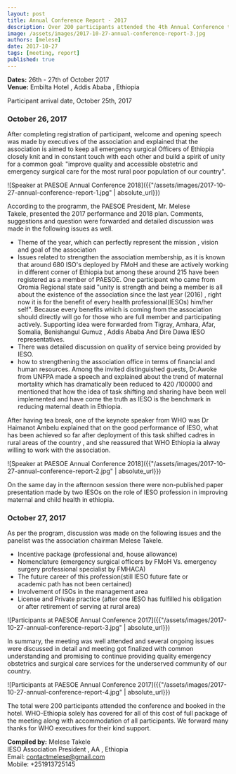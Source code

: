 ```yaml
---
layout: post
title: Annual Conference Report - 2017
description: Over 200 participants attended the 4th Annual Conference to discuss the progress made by IESOs as well as to plan the future role of IESOs and the delivery of safe and accessible emergency obstetric and surgical care.
image: /assets/images/2017-10-27-annual-conference-report-3.jpg
authors: [melese]
date: 2017-10-27
tags: [meeting, report]
published: true
---
```


**Dates:** 26th - 27th of October 2017  
**Venue:** Embilta Hotel , Addis Ababa , Ethiopia  

Participant arrival date, October 25th, 2017

### October 26, 2017

After completing registration of participant, welcome and opening speech was made by executives of the association and explained that the association is aimed to keep all emergency surgical Officers of Ethiopia closely knit and in constant touch with each other and build a spirit of unity for a common goal: "improve quality and accessible obstetric and emergency surgical care for the most rural poor population of our country".

![Speaker at PAESOE Annual Conference 2018]({{"/assets/images/2017-10-27-annual-conference-report-1.jpg" | absolute_url}})

According to the programm, the PAESOE President, Mr. Melese Takele, presented the 2017 performance and 2018 plan.
Comments, suggestions and question were forwarded and detailed discussion was made in the following issues as well.

- Theme of the year, which can perfectly represent the mission , vision and goal of the association
- Issues related to strengthen the association membership, as it is known that around 680 ISO's deployed by FMoH and these are actively working in different corner of Ethiopia but among these around 215 have been registered as a member of PAESOE.
One participant who came from Oromia Regional state said "unity is strength and being a member is all about the existence of the association since the last year (2016) , right now it is for the benefit of every health professional(IESOs) him/her self".
Because every benefits which is coming from the association should directly will go for those who are full member and participating actively.
Supporting idea were forwarded from Tigray, Amhara, Afar, Somalia, Benishangul Gumuz , Addis Ababa And Dire Dawa IESO representatives.
- There was detailed discussion on quality of service being provided by IESO.
- how to strengthening the association office in terms of financial and human resources.
Among the invited distinguished guests, Dr.Awoke from UNFPA made a speech and explained about the trend of maternal mortality which has dramatically been reduced to 420 /100000 and mentioned that how the idea of task shifting and sharing have been well implemented and have come the truth as IESO is the benchmark in reducing maternal death in Ethiopia.

After having tea break, one of the keynote speaker from WHO was Dr Haimanot Ambelu explained that on the good performance of IESO, what has been achieved so far after deployment of this task shifted cadres in rural areas of the country , and she reassured that WHO Ethiopia ia alway willing to work with the association.

![Speaker at PAESOE Annual Conference 2018]({{"/assets/images/2017-10-27-annual-conference-report-2.jpg" | absolute_url}})

On the same day in the afternoon session there were non-published paper presentation made by two IESOs on the role of IESO profession in improving maternal and child health in ethiopia.

### October 27, 2017

As per the program, discussion was made on the following issues and the panelist was the association chairman Melese Takele.

- Incentive package (professional and, house allowance)
- Nomenclature (emergency surgical officers by FMoH Vs. emergency surgery professional specialist by FMHACA)
- The future career of this profession(still IESO future fate or academic path has not been certained)
- Involvement of ISOs in the management area
- License and Private practice (after one IESO has fulfilled his obligation or after retirement of serving at rural area)

![Participants at PAESOE Annual Conference 2017]({{"/assets/images/2017-10-27-annual-conference-report-3.jpg" | absolute_url}})

In summary, the meeting was well attended and several ongoing issues were discussed in detail and meeting got finalized with common understanding and promising to continue providing quality emergency obstetrics and surgical care services for the underserved community of our country.

![Participants at PAESOE Annual Conference 2017]({{"/assets/images/2017-10-27-annual-conference-report-4.jpg" | absolute_url}})

The total were 200 participants attended the conference and booked in the hotel.
WHO-Ethiopia solely has covered for all of this cost of full package of the meeting along with accommodation of all participants.
We forward many thanks for WHO executives for their kind support.

**Compiled by:**
Melese Takele  
IESO Association President , AA , Ethiopia  
Email: contactmelese@gmail.com  
Mobile: +251913725145  
